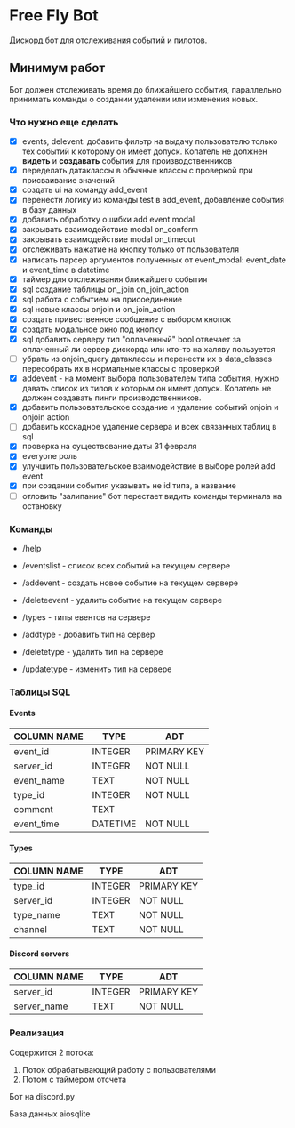 # Free Fly Bot

Дискорд бот для отслеживания событий и пилотов.

## Минимум работ

Бот должен отслеживать время до ближайшего события, параллельно принимать команды о создании удалении или изменения новых.

### Что нужно еще сделать

- [x] events, delevent: добавить фильтр на выдачу пользователю только тех событий к которому он имеет допуск. Копатель не должнен **видеть** и **создавать** события для производственников
- [x] переделать датаклассы в обычные классы с проверкой при присваивание значений
- [x] создать ui на команду add_event
- [x] перенести логику из команды test в add_event, добавление события в базу данных
- [x] добавить обработку ошибки add event modal
- [x] закрывать взаимодействие modal on_conferm
- [x] закрывать взаимодействие modal on_timeout
- [x] отслеживать нажатие на кнопку только от пользователя
- [x] написать парсер аргументов полученных от event_modal: event_date и event_time в datetime
- [x] таймер для отслеживания ближайшего события
- [x] sql создание таблицы on_join on_join_action
- [x] sql работа с событием на присоединение
- [x] sql новые классы onjoin и on_join_action
- [x] создать привественное сообщение с выбором кнопок
- [x] создать модальное окно под кнопку
- [x] sql добавить серверу тип "оплаченный" bool отвечает за оплаченный ли сервер дискорда или кто-то на халяву пользуется
- [ ] убрать из onjoin_query датаклассы и перенести их в data_classes пересобрать их в нормальные классы с проверкой
- [x] addevent - на момент выбора пользователем типа события, нужно давать список из типов к которым он имеет допуск. Копатель не должен создавать пинги производственников.
- [x] добавить пользовательское создание и удаление событий onjoin и onjoin action
- [ ] добавить коскадное удаление сервера и всех связанных таблиц в sql
- [x] проверка на существование даты 31 февраля
- [x] everyone роль
- [x] улучшить пользовательское взаимодействие в выборе ролей add event
- [x] при создании события указывать не id типа, а название
- [ ] отловить "залипание" бот перестает видить команды терминала на остановку

### Команды

- /help
- /eventslist - список всех событий на текущем сервере
- /addevent - создать новое событие на текущем сервере
- /deleteevent - удалить событие на текущем сервере

- /types - типы евентов на сервере
- /addtype - добавить тип на сервер
- /deletetype - удалить тип на сервере
- /updatetype - изменить тип на сервере

### Таблицы SQL

#### Events

| COLUMN NAME | TYPE    | ADT         |
|------------|----------|-------------|
| event_id   | INTEGER  | PRIMARY KEY |
| server_id  | INTEGER  | NOT NULL    |
| event_name | TEXT     | NOT NULL    |
| type_id    | INTEGER  | NOT NULL    |
| comment    | TEXT     |             |
| event_time | DATETIME | NOT NULL    |

#### Types

| COLUMN NAME | TYPE    | ADT         |
|-----------|---------|-------------|
| type_id   | INTEGER | PRIMARY KEY |
| server_id | INTEGER | NOT NULL    |
| type_name | TEXT    | NOT NULL    |
| channel   | TEXT    | NOT NULL    |

#### Discord servers

| COLUMN NAME | TYPE    | ADT         |
|-------------|---------|-------------|
| server_id   | INTEGER | PRIMARY KEY |
| server_name | TEXT    | NOT NULL    |

### Реализация

Содержится 2 потока:

1) Поток обрабатывающий работу с пользователями
2) Потом с таймером отсчета

Бот на discord.py

База данных aiosqlite
